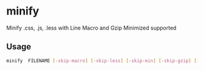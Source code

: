 # minify
Minify .css, .js, .less with Line Macro and Gzip Minimized supported
## Usage
```sh
minify  FILENAME [-skip-macro] [-skip-less] [-skip-min] [-skip-gzip] [-skip-delete] [-outdir=output_dir]
```
